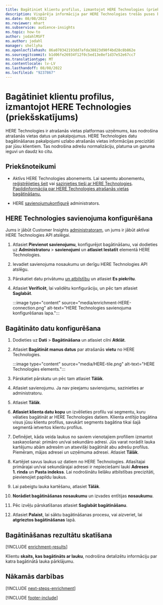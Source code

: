 ```yaml
---
title: Bagātiniet klientu profilus, izmantojot HERE Technologies (priekšskatījums)
description: Vispārēja informācija par HERE Technologies trešās puses bagātināšanu.
ms.date: 08/08/2022
ms.reviewer: mhart
ms.subservice: audience-insights
ms.topic: how-to
author: jodahlMSFT
ms.author: jodahl
manager: shellyha
ms.openlocfilehash: 86a070342193dd7afda38823d90f4bd28c8b862e
ms.sourcegitcommit: b1d06fe26934f12f0c5ed13e8ef1d37e52e67cc7
ms.translationtype: MT
ms.contentlocale: lv-LV
ms.lasthandoff: 08/08/2022
ms.locfileid: "9237867"
---
```

# <a name="enrich-customer-profiles-with-here-technologies-preview"></a>Bagātiniet klientu profilus, izmantojot HERE Technologies (priekšskatījums)

HERE Technologies ir atrašanās vietas platformas uzņēmums, kas nodrošina atrašanās vietas datus un pakalpojumus. HERE Technologies datu bagātināšanas pakalpojumi uzlabo atrašanās vietas informācijas precizitāti par jūsu klientiem. Tas nodrošina adrešu normalizāciju, platuma un garuma ieguvi un daudz ko citu.

## <a name="prerequisites"></a>Priekšnoteikumi

- Aktīvs HERE Technologies abonements. Lai saņemtu abonementu, [reģistrējieties šeit](https://developer.here.com/sign-up?utm_medium=referral&utm_source=Microsoft-Dynamics-CI&create=Freemium-Basic) vai [sazinieties tieši ar HERE Technologies](https://developer.here.com/help?utm_medium=referral&utm_source=Microsoft-Dynamics-CI#how-can-we-help-you). [Papildinformācija par HERE Technologies atrašanās vietas bagātināšanu.](https://developer.here.com/location-enrichment?cid=Dev-MicrosoftDynamics-DB-0-Dev-&utm_source=MicrosoftDynamics&utm_medium=referral&utm_campaign=Online_Dev_ReferralMicrosoft)

- HERE [savienojumu](connections.md)[konfigurē](#configure-the-connection-for-here-technologies) administrators.

## <a name="configure-the-connection-for-here-technologies"></a>HERE Technologies savienojuma konfigurēšana

Jums ir jābūt Customer Insights [administratoram](permissions.md#admin), un jums ir jābūt aktīvai HERE Technologies API atslēgai.

1. Atlasiet **Pievienot savienojumu**, konfigurējot bagātināšanu, vai dodieties uz **Administratoru** > **savienojumi** un **atlasiet Iestatīt** elementā HERE Technologies.

1. Ievadiet savienojuma nosaukumu un derīgu HERE Technologies API atslēgu.

1. Pārskatiet datu privātumu [un atbilstību](connections.md#data-privacy-and-compliance) un atlasiet **Es piekrītu**.

1. Atlasiet **Verificēt**, lai validētu konfigurāciju, un pēc tam atlasiet **Saglabāt**.

   :::image type="content" source="media/enrichment-HERE-connection.png" alt-text="HERE Technologies savienojuma konfigurēšanas lapa.":::

## <a name="configure-the-enrichment"></a>Bagātināto datu konfigurēšana

1. Dodieties uz **Dati** > **Bagātināšana** un atlasiet cilni **Atklāt**.

1. Atlasiet **Bagātināt manus datus** par atrašanās **vietu** no HERE Technologies.

   :::image type="content" source="media/HERE-tile.png" alt-text="HERE Technologies elements.":::

1. Pārskatiet pārskatu un pēc tam atlasiet **Tālāk**.

1. Atlasiet savienojumu. Ja nav pieejamu savienojumu, sazinieties ar administratoru.

1. Atlasiet **Tālāk**.

1. **Atlasiet klienta datu kopu** un izvēlieties profilu vai segmentu, kuru vēlaties bagātināt ar HERE Technologies datiem. Klienta *entītija* bagātina visus jūsu klientu profilus, savukārt segments bagātina tikai šajā segmentā ietvertos klientu profilus.

1. Definējiet, kāda veida laukus no saviem vienotajiem profiliem izmantot saskaņošanai: primāro un/vai sekundāro adresi. Jūs varat norādīt lauka kartējumu abām adresēm un atsevišķi bagātināt abu adrešu profilus. Piemēram, mājas adresei un uzņēmuma adresei. Atlasiet **Tālāk**.

1. Kartējiet savus laukus uz datiem no HERE Technologies. Atlasītajai primārajai un/vai sekundārajai adresei ir nepieciešami lauki **Adreses 1. rinda** un **Pasta indekss**. Lai nodrošinātu lielāku atbilstības precizitāti, pievienojiet papildu laukus.

1. Lai pabeigtu lauka kartēšanu, atlasiet **Tālāk**.

1. **Norādiet bagātināšanas nosaukumu** un izvades entītijas **nosaukumu**.

1. Pēc izvēļu pārskatīšanas atlasiet **Saglabāt bagātināšanu**.

1. Atlasiet **Palaist**, lai sāktu bagātināšanas procesu, vai aizveriet, lai **atgrieztos bagātināšanas** lapā.

## <a name="view-enrichment-results"></a>Bagātināšanas rezultātu skatīšana

[!INCLUDE [enrichment-results](includes/enrichment-results.md)]

Klientu **skaits, kas bagātināts ar lauku**, nodrošina detalizētu informāciju par katra bagātinātā lauka pārklājumu.

## <a name="next-steps"></a>Nākamās darbības

[!INCLUDE [next-steps-enrichment](includes/next-steps-enrichment.md)]

[!INCLUDE [footer-include](includes/footer-banner.md)]

